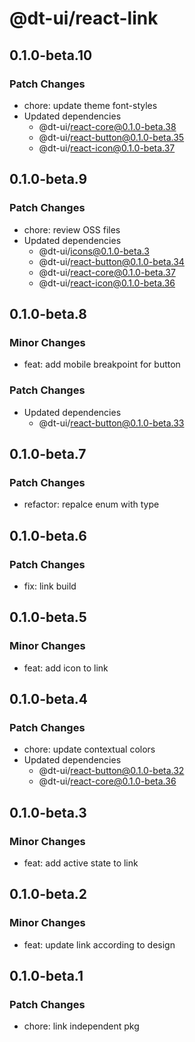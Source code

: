# @dt-ui/react-link

## 0.1.0-beta.10

### Patch Changes

- chore: update theme font-styles
- Updated dependencies
  - @dt-ui/react-core@0.1.0-beta.38
  - @dt-ui/react-button@0.1.0-beta.35
  - @dt-ui/react-icon@0.1.0-beta.37

## 0.1.0-beta.9

### Patch Changes

- chore: review OSS files
- Updated dependencies
  - @dt-ui/icons@0.1.0-beta.3
  - @dt-ui/react-button@0.1.0-beta.34
  - @dt-ui/react-core@0.1.0-beta.37
  - @dt-ui/react-icon@0.1.0-beta.36

## 0.1.0-beta.8

### Minor Changes

- feat: add mobile breakpoint for button

### Patch Changes

- Updated dependencies
  - @dt-ui/react-button@0.1.0-beta.33

## 0.1.0-beta.7

### Patch Changes

- refactor: repalce enum with type

## 0.1.0-beta.6

### Patch Changes

- fix: link build

## 0.1.0-beta.5

### Minor Changes

- feat: add icon to link

## 0.1.0-beta.4

### Patch Changes

- chore: update contextual colors
- Updated dependencies
  - @dt-ui/react-button@0.1.0-beta.32
  - @dt-ui/react-core@0.1.0-beta.36

## 0.1.0-beta.3

### Minor Changes

- feat: add active state to link

## 0.1.0-beta.2

### Minor Changes

- feat: update link according to design

## 0.1.0-beta.1

### Patch Changes

- chore: link independent pkg
